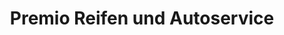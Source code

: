 ---
title: "Premio Reifen und Autoservice"
url: /kiel/premio-reifen-und-autoservice/
shop: Autowerkstatt
---